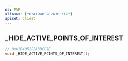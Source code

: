 ```yaml
---
ns: MAP
aliases: ["0xA1B4052C2A3DCC1E"]
apiset: client
---
```

## _HIDE_ACTIVE_POINTS_OF_INTEREST

```c
// 0xA1B4052C2A3DCC1E
void _HIDE_ACTIVE_POINTS_OF_INTEREST();
```